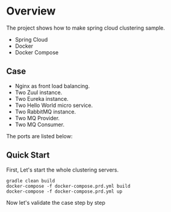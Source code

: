 # Overview

The project shows how to make spring cloud clustering sample. 

* Spring Cloud
* Docker
* Docker Compose


## Case

* Nginx as front load balancing.
* Two Zuul instance.
* Two Eureka instance.
* Two Hello World micro service.
* Two RabbitMQ instance.
* Two MQ Provider.
* Two MQ Consumer.


The ports are listed below:

<TODO>

## Quick Start

First, Let's start the whole clustering servers.

```
gradle clean build
docker-compose -f docker-compose.prd.yml build
docker-compose -f docker-compose.prd.yml up
```

Now let's validate the case step by step